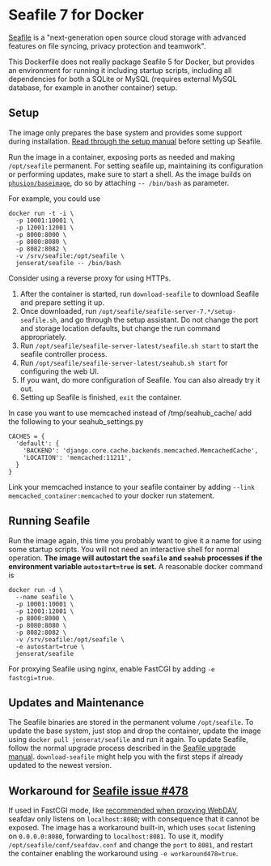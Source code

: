 # Seafile 7 for Docker

[Seafile](http://www.seafile.com/) is a "next-generation open source cloud storage
with advanced features on file syncing, privacy protection and teamwork".

This Dockerfile does not really package Seafile 5 for Docker, but provides an environment for running it including startup scripts, including all dependencies for both a SQLite or MySQL (requires external MySQL database, for example in another container) setup.

## Setup

The image only prepares the base system and provides some support during installation. [Read through the setup manual](https://github.com/haiwen/seafile/wiki/Download-and-setup-seafile-server) before setting up Seafile.

Run the image in a container, exposing ports as needed and making `/opt/seafile` permanent. For setting seafile up, maintaining its configuration or performing updates, make sure to start a shell. As the image builds on [`phusion/baseimage`](https://github.com/phusion/baseimage-docker), do so by attaching `-- /bin/bash` as parameter.


For example, you could use

    docker run -t -i \
      -p 10001:10001 \
      -p 12001:12001 \
      -p 8000:8000 \
      -p 8080:8080 \
      -p 8082:8082 \
      -v /srv/seafile:/opt/seafile \
      jenserat/seafile -- /bin/bash

Consider using a reverse proxy for using HTTPs.

1. After the container is started, run `download-seafile` to download Seafile and prepare setting it up.
2. Once downloaded, run `/opt/seafile/seafile-server-7.*/setup-seafile.sh`, and go through the setup assistant. Do not change the port and storage location defaults, but change the run command appropriately.
3. Run `/opt/seafile/seafile-server-latest/seafile.sh start` to start the seafile controller process.
3. Run `/opt/seafile/seafile-server-latest/seahub.sh start` for configuring the web UI.
4. If you want, do more configuration of Seafile. You can also already try it out.
5. Setting up Seafile is finished, `exit` the container.

In case you want to use memcached instead of /tmp/seahub_cache/ add the following to your seahub_settings.py

    CACHES = {
      'default': {
        'BACKEND': 'django.core.cache.backends.memcached.MemcachedCache',
        'LOCATION': 'memcached:11211',
      }
    }

Link your memcached instance to your seafile container by adding `--link memcached_container:memcached` to your docker run statement.

## Running Seafile

Run the image again, this time you probably want to give it a name for using some startup scripts. You will not need an interactive shell for normal operation. **The image will autostart the `seafile` and `seahub` processes if the environment variable `autostart=true` is set.** A reasonable docker command is

    docker run -d \
      --name seafile \
      -p 10001:10001 \
      -p 12001:12001 \
      -p 8000:8000 \
      -p 8080:8080 \
      -p 8082:8082 \
      -v /srv/seafile:/opt/seafile \
      -e autostart=true \
      jenserat/seafile

For proxying Seafile using nginx, enable FastCGI by adding `-e fastcgi=true`.

## Updates and Maintenance

The Seafile binaries are stored in the permanent volume `/opt/seafile`. To update the base system, just stop and drop the container, update the image using `docker pull jenserat/seafile` and run it again. To update Seafile, follow the normal upgrade process described in the [Seafile upgrade manual](https://github.com/haiwen/seafile/wiki/Upgrading-Seafile-Server). `download-seafile` might help you with the first steps if already updated to the newest version.

## Workaround for [Seafile issue #478](https://github.com/haiwen/seafile/issues/478)

If used in FastCGI mode, like [recommended when proxying WebDAV](http://manual.seafile.com/extension/webdav.html#sample-configuration-2-with-nginxapache), seafdav only listens on `localhost:8080`; with consequence that it cannot be exposed. The image has a workaround built-in, which uses `socat` listening on `0.0.0.0:8080`, forwarding to `localhost:8081`. To use it, modify `/opt/seafile/conf/seafdav.conf` and change the `port` to `8081`, and restart the container enabling the workaround using `-e workaround478=true`.
